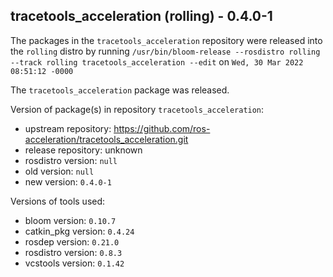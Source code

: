 ## tracetools_acceleration (rolling) - 0.4.0-1

The packages in the `tracetools_acceleration` repository were released into the `rolling` distro by running `/usr/bin/bloom-release --rosdistro rolling --track rolling tracetools_acceleration --edit` on `Wed, 30 Mar 2022 08:51:12 -0000`

The `tracetools_acceleration` package was released.

Version of package(s) in repository `tracetools_acceleration`:

- upstream repository: https://github.com/ros-acceleration/tracetools_acceleration.git
- release repository: unknown
- rosdistro version: `null`
- old version: `null`
- new version: `0.4.0-1`

Versions of tools used:

- bloom version: `0.10.7`
- catkin_pkg version: `0.4.24`
- rosdep version: `0.21.0`
- rosdistro version: `0.8.3`
- vcstools version: `0.1.42`


